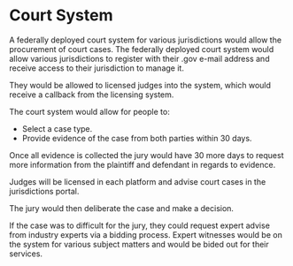 # Court System

A federally deployed court system for various jurisdictions would allow the procurement of court cases. The federally deployed court system would allow various jurisdictions to register with their .gov e-mail address and receive access to their jurisdiction to manage it.

They would be allowed to licensed judges into the system, which would receive a callback from the licensing system.

The court system would allow for people to:

- Select a case type.
- Provide evidence of the case from both parties within 30 days.

Once all evidence is collected the jury would have 30 more days to request more information from the plaintiff and defendant in regards to evidence.

Judges will be licensed in each platform and advise court cases in the jurisdictions portal.

The jury would then deliberate the case and make a decision.

If the case was to difficult for the jury, they could request expert advise from industry experts via a bidding process. Expert witnesses would be on the system for various subject matters and would be bided out for their services.


